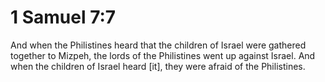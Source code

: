 # 1 Samuel 7:7

And when the Philistines heard that the children of Israel were gathered together to Mizpeh, the lords of the Philistines went up against Israel. And when the children of Israel heard [it], they were afraid of the Philistines.
